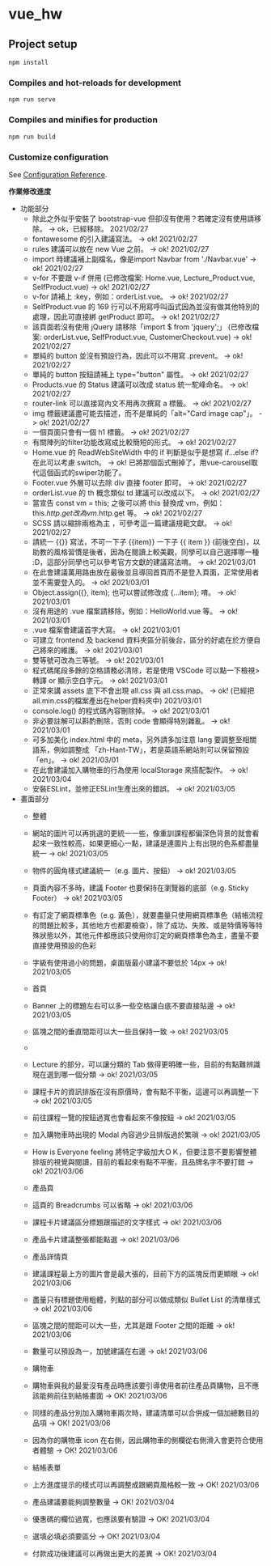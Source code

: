 # vue_hw

## Project setup
```
npm install
```

### Compiles and hot-reloads for development
```
npm run serve
```

### Compiles and minifies for production
```
npm run build
```

### Customize configuration
See [Configuration Reference](https://cli.vuejs.org/config/).

**作業修改進度**
* 功能部分
	* 除此之外似乎安裝了 bootstrap-vue 但卻沒有使用？若確定沒有使用請移除。 -> ok，已經移除。 2021/02/27
	* fontawesome 的引入建議寫法。 -> ok! 2021/02/27
	* rules 建議可以放在 new Vue 之前。 -> ok! 2021/02/27
	* import 時建議補上副檔名，像是import Navbar from './Navbar.vue' -> ok! 2021/02/27
	* v-for 不要跟 v-if 併用 (已修改檔案: Home.vue, Lecture_Product.vue, SelfProduct.vue) -> ok! 2021/02/27
	* v-for 請補上 :key，例如：orderList.vue。 -> ok! 2021/02/27
	* SelfProduct.vue 的 169 行可以不用寫呼叫函式因為並沒有做其他特別的處理，因此可直接綁 getProduct 即可。 -> ok! 2021/02/27
	* 該頁面若沒有使用 jQuery 請移除「import $ from 'jquery';」 (已修改檔案: orderList.vue, SelfProduct.vue, CustomerCheckout.vue) -> ok! 2021/02/27
	* 單純的 button 並沒有預設行為，因此可以不用寫 .prevent。  -> ok! 2021/02/27
	* 單純的 button 按鈕請補上 type="button" 屬性。   -> ok! 2021/02/27
	* Products.vue 的 Status 建議可以改成 status 統一駝峰命名。  -> ok! 2021/02/27
	* router-link 可以直接寫內文不用再次撰寫 a 標籤。 -> ok! 2021/02/27
	* img 標籤建議盡可能去描述，而不是單純的「alt="Card image cap"」。 -> ok! 2021/02/27
	* 一個頁面只會有一個 h1 標籤。  -> ok! 2021/02/27
	* 有關陣列的filter功能改寫成比較簡短的形式。 -> ok! 2021/02/27
	* Home.vue 的 ReadWebSiteWidth 中的 if 判斷是似乎是想寫 if...else if? 在此可以考慮 switch。 -> ok! 已將那個函式刪掉了，用vue-carousel取代這個函式的swiper功能了。
	* Footer.vue 外層可以去除 div 直接 footer 即可。 -> ok! 2021/02/27
	* orderList.vue 的 th 概念類似 td 建議可以改成以下。 -> ok! 2021/02/27
	* 當宣告 const vm = this; 之後可以將 this 替換成 vm，例如： this.$http.get 改為 vm.$http.get 等。 -> ok! 2021/02/27
	* SCSS 請以縮排兩格為主 ，可參考這一篇建議規範文獻。 -> ok! 2021/02/27
	* 請統一 {{}} 寫法，不可一下子 {{item}} 一下子 {{ item }} (前後空白)，以助教的風格習慣是後者，因為在閱讀上較美觀，同學可以自己選擇哪一種 :D，這部分同學也可以參考官方文獻的建議寫法唷。  -> ok! 2021/03/01
	* 在此會建議萬用路由放在最後並且導回首頁而不是登入頁面，正常使用者並不需要登入的。 -> ok! 2021/03/01
	* Object.assign({}, item); 也可以嘗試修改成 {...item}; 唷。 -> ok! 2021/03/01
	* 沒有用途的 .vue 檔案請移除，例如：HelloWorld.vue 等。 -> ok! 2021/03/01
	* .vue 檔案會建議首字大寫。 -> ok! 2021/03/01
	* 可建立 frontend 及 backend 資料夾區分前後台，區分的好處在於方便自己將來的維護。 -> ok! 2021/03/01
	* 雙等號可改為三等號。 -> ok! 2021/03/01
	* 程式碼尾段多餘的空格請務必清除，若是使用 VSCode 可以點一下檢視>轉譯 or 顯示空白字元。 -> ok! 2021/03/01
	* 正常來講 assets 底下不會出現 all.css 與 all.css.map。 -> ok! (已經把all.min.css的檔案產出在helper資料夾中) 2021/03/01
	* console.log() 的程式碼內容刪除掉。 -> ok! 2021/03/01
	* 非必要註解可以斟酌刪除，否則 code 會顯得特別雜亂。 -> ok! 2021/03/01
	* 可多加美化 index.html 中的 meta，另外請多加注意 lang 要調整至相關語系，例如調整成 「zh-Hant-TW」，若是英語系網站則可以保留預設 「en」。 -> ok! 2021/03/01
	* 在此會建議加入購物車的行為使用 localStorage 來搭配製作。 -> ok! 2021/03/04
	* 安裝ESLint，並修正ESLint生產出來的錯誤。 -> ok! 2021/03/05
* 畫面部分
	* 整體
	* 網站的圖片可以再挑選的更統一一些，像重訓課程都偏深色背景的就會看起來一致性較高，如果更細心一點，建議是連圖片上有出現的色系都盡量統一 -> ok! 2021/03/05
	* 物件的圓角樣式建議統一（e.g. 圖片、按鈕） -> ok! 2021/03/05
	* 頁面內容不多時，建議 Footer 也要保持在瀏覽器的底部（e.g. Sticky Footer） -> ok! 2021/03/05
	* 有訂定了網頁標準色（e.g. 黃色），就要盡量只使用網頁標準色（結帳流程的問題比較多，其他地方也都要檢查），除了成功、失敗、或是特價等等特殊狀態以外，其他元件都應該只使用你訂定的網頁標準色為主，盡量不要直接使用預設的色彩
	* 字級有使用過小的問題，桌面版最小建議不要低於 14px  -> ok! 2021/03/05
	
	* 首頁
	* Banner 上的標題左右可以多一些空格讓白底不要直接貼邊 -> ok! 2021/03/05
	* 區塊之間的垂直間距可以大一些且保持一致  -> ok! 2021/03/05
	* 
	* Lecture 的部分，可以讓分類的 Tab 做得更明確一些，目前的有點難辨識現在選到哪一個分類  -> ok! 2021/03/05
	* 課程卡片的資訊排版在沒有原價時，會有點不平衡，這邊可以再調整一下 -> ok! 2021/03/05
	* 前往課程一覽的按鈕過寬也會看起來不像按鈕  -> ok! 2021/03/05
	* 加入購物車時出現的 Modal 內容過少且排版過於繁瑣 -> ok! 2021/03/05
	* How is Everyone feeling 將特定字級加大ＯＫ，但要注意不要影響整體排版的視覺與閱讀，目前的看起來有點不平衡，且品牌名字不要打錯 -> ok! 2021/03/06
	
	* 產品頁
	* 這頁的 Breadcrumbs 可以省略 -> ok! 2021/03/06
	* 課程卡片建議區分標題跟描述的文字樣式 -> ok! 2021/03/06
	* 產品卡片建議整張都能點選 -> ok! 2021/03/06
	
	* 產品詳情頁
	* 建議課程最上方的圖片會是最大張的，目前下方的區塊反而更顯眼 -> ok! 2021/03/06
	* 盡量只有標題使用粗體，列點的部分可以做成類似 Bullet List 的清單樣式 -> ok! 2021/03/06
	* 區塊之間的間距可以大一些，尤其是跟 Footer 之間的距離 -> ok! 2021/03/06
	* 數量可以預設為一，加號建議在右邊 -> ok! 2021/03/06

	* 購物車
	* 購物車與我的最愛沒有產品時應該要引導使用者前往產品頁購物，且不應該能夠前往到結帳畫面 -> OK! 2021/03/06
	* 同樣的產品分別加入購物車兩次時，建議清單可以合併成一個加總數目的品項 -> OK! 2021/03/06
	* 因為你的購物車 icon 在右側，因此購物車的側欄從右側滑入會更符合使用者體驗 -> OK! 2021/03/06

	* 結帳表單
	* 上方進度提示的樣式可以再調整成跟網頁風格較一致 -> OK! 2021/03/06
	* 產品建議要能夠調整數量 -> OK! 2021/03/04
	* 優惠碼的欄位過寬，也應該要有驗證 -> OK! 2021/03/04
	* 選填必填必須要區分 -> OK! 2021/03/04
	* 付款成功後建議可以再做出更大的差異 -> OK! 2021/03/04